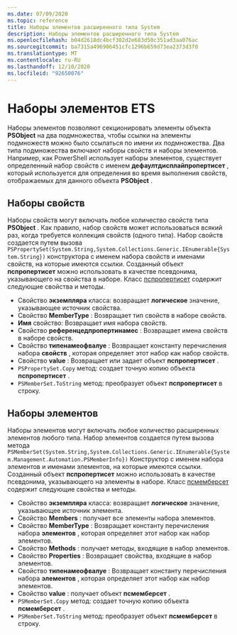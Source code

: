 ```yaml
---
ms.date: 07/09/2020
ms.topic: reference
title: Наборы элементов расширенного типа System
description: Наборы элементов расширенного типа System
ms.openlocfilehash: b04d2618dc4bcf302d2e683d50c351ad3aa076ac
ms.sourcegitcommit: ba7315a496986451cfc1296b659d73ea2373d3f0
ms.translationtype: MT
ms.contentlocale: ru-RU
ms.lasthandoff: 12/10/2020
ms.locfileid: "92650076"
---
```

# <a name="ets-member-sets"></a>Наборы элементов ETS

Наборы элементов позволяют секционировать элементы объекта **PSObject** на два подмножества, чтобы ссылки на элементы подмножеств можно было ссылаться по имени их подмножества. Два типа подмножества включают наборы свойств и наборы элементов. Например, как PowerShell использует наборы элементов, существует определенный набор свойств с именем **дефаултдисплайпропертисет** , который используется для определения во время выполнения свойств, отображаемых для данного объекта **PSObject** .

## <a name="property-sets"></a>Наборы свойств

Наборы свойств могут включать любое количество свойств типа **PSObject** . Как правило, набор свойств может использоваться всякий раз, когда требуется коллекция свойств (одного типа). Набор свойств создается путем вызова `PSPropertySet(System.String,System.Collections.Generic.IEnumerable{System.String})` конструктора с именем набора свойств и именами свойств, на которые имеются ссылки. Созданный объект **пспропертисет** можно использовать в качестве псевдонима, указывающего на свойства в наборе. Класс [пспропертисет](/dotnet/api/system.management.automation.pspropertyset) содержит следующие свойства и методы.

- Свойство **экземпляра** класса: возвращает **логическое** значение, указывающее источник свойства.
- Свойство **MemberType** : Возвращает тип свойств в наборе свойств.
- **Имя** свойство: Возвращает имя набора свойств.
- Свойство **референцедпропертинамес** : Возвращает имена свойств в наборе свойств.
- Свойство **типенамеофвалуе** : Возвращает константу перечисления набора **свойств** , которая определяет этот набор как набор свойств.
- Свойство **value** : Возвращает или задает объект **пспропертисет** .
- `PSPropertySet.Copy` метод: создает точную копию объекта **пспропертисет** .
- `PSMemberSet.ToString` метод: преобразует объект **пспропертисет** в строку.

## <a name="member-sets"></a>Наборы элементов

Наборы элементов могут включать любое количество расширенных элементов любого типа. Набор элементов создается путем вызова метода `PSMemberSet(System.String,System.Collections.Generic.IEnumerable{System.Management.Automation.PSMemberInfo})`
Конструктор с именем набора элементов и именами элементов, на которые имеются ссылки. Созданный объект **пспропертисет** можно использовать в качестве псевдонима, указывающего на элементы в наборе. Класс [псмемберсет](/dotnet/api/system.management.automation.psmemberset) содержит следующие свойства и методы.

- Свойство **экземпляра** класса: возвращает **логическое** значение, указывающее источник элемента.
- Свойство **Members** : получает все элементы набора элементов.
- Свойство **MemberType** : Возвращает константу перечисления набора **элементов** , которая определяет этот набор как набор элементов.
- Свойство **Methods** : получает методы, входящие в набор элементов.
- Свойство **Properties** : Возвращает свойства, входящие в набор элементов.
- Свойство **типенамеофвалуе** : Возвращает константу перечисления набора **элементов** , которая определяет этот набор как набор элементов.
- Свойство **value** : получает объект **псмемберсет** .
- `PSMemberSet.Copy` метод: создает точную копию объекта **псмемберсет** .
- `PSMemberSet.ToString` метод: преобразует объект **псмемберсет** в строку.
